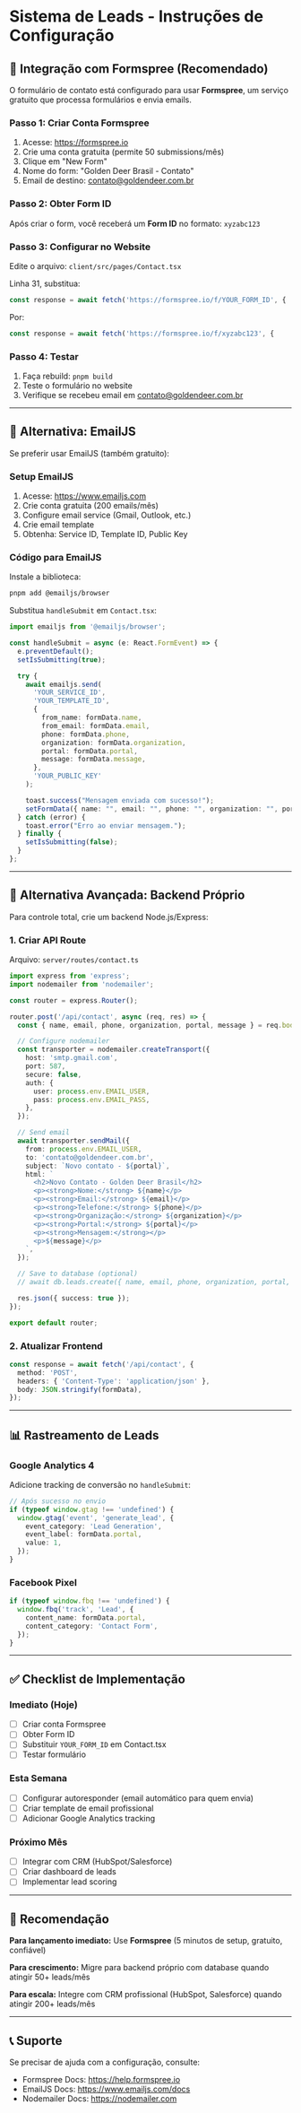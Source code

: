 # Sistema de Leads - Instruções de Configuração

## 📧 Integração com Formspree (Recomendado)

O formulário de contato está configurado para usar **Formspree**, um serviço gratuito que processa formulários e envia emails.

### Passo 1: Criar Conta Formspree

1. Acesse: https://formspree.io
2. Crie uma conta gratuita (permite 50 submissions/mês)
3. Clique em "New Form"
4. Nome do form: "Golden Deer Brasil - Contato"
5. Email de destino: contato@goldendeer.com.br

### Passo 2: Obter Form ID

Após criar o form, você receberá um **Form ID** no formato: `xyzabc123`

### Passo 3: Configurar no Website

Edite o arquivo: `client/src/pages/Contact.tsx`

Linha 31, substitua:
```typescript
const response = await fetch('https://formspree.io/f/YOUR_FORM_ID', {
```

Por:
```typescript
const response = await fetch('https://formspree.io/f/xyzabc123', {
```

### Passo 4: Testar

1. Faça rebuild: `pnpm build`
2. Teste o formulário no website
3. Verifique se recebeu email em contato@goldendeer.com.br

---

## 🔄 Alternativa: EmailJS

Se preferir usar EmailJS (também gratuito):

### Setup EmailJS

1. Acesse: https://www.emailjs.com
2. Crie conta gratuita (200 emails/mês)
3. Configure email service (Gmail, Outlook, etc.)
4. Crie email template
5. Obtenha: Service ID, Template ID, Public Key

### Código para EmailJS

Instale a biblioteca:
```bash
pnpm add @emailjs/browser
```

Substitua `handleSubmit` em `Contact.tsx`:
```typescript
import emailjs from '@emailjs/browser';

const handleSubmit = async (e: React.FormEvent) => {
  e.preventDefault();
  setIsSubmitting(true);

  try {
    await emailjs.send(
      'YOUR_SERVICE_ID',
      'YOUR_TEMPLATE_ID',
      {
        from_name: formData.name,
        from_email: formData.email,
        phone: formData.phone,
        organization: formData.organization,
        portal: formData.portal,
        message: formData.message,
      },
      'YOUR_PUBLIC_KEY'
    );

    toast.success("Mensagem enviada com sucesso!");
    setFormData({ name: "", email: "", phone: "", organization: "", portal: "general", message: "" });
  } catch (error) {
    toast.error("Erro ao enviar mensagem.");
  } finally {
    setIsSubmitting(false);
  }
};
```

---

## 🚀 Alternativa Avançada: Backend Próprio

Para controle total, crie um backend Node.js/Express:

### 1. Criar API Route

Arquivo: `server/routes/contact.ts`
```typescript
import express from 'express';
import nodemailer from 'nodemailer';

const router = express.Router();

router.post('/api/contact', async (req, res) => {
  const { name, email, phone, organization, portal, message } = req.body;

  // Configure nodemailer
  const transporter = nodemailer.createTransport({
    host: 'smtp.gmail.com',
    port: 587,
    secure: false,
    auth: {
      user: process.env.EMAIL_USER,
      pass: process.env.EMAIL_PASS,
    },
  });

  // Send email
  await transporter.sendMail({
    from: process.env.EMAIL_USER,
    to: 'contato@goldendeer.com.br',
    subject: `Novo contato - ${portal}`,
    html: `
      <h2>Novo Contato - Golden Deer Brasil</h2>
      <p><strong>Nome:</strong> ${name}</p>
      <p><strong>Email:</strong> ${email}</p>
      <p><strong>Telefone:</strong> ${phone}</p>
      <p><strong>Organização:</strong> ${organization}</p>
      <p><strong>Portal:</strong> ${portal}</p>
      <p><strong>Mensagem:</strong></p>
      <p>${message}</p>
    `,
  });

  // Save to database (optional)
  // await db.leads.create({ name, email, phone, organization, portal, message });

  res.json({ success: true });
});

export default router;
```

### 2. Atualizar Frontend

```typescript
const response = await fetch('/api/contact', {
  method: 'POST',
  headers: { 'Content-Type': 'application/json' },
  body: JSON.stringify(formData),
});
```

---

## 📊 Rastreamento de Leads

### Google Analytics 4

Adicione tracking de conversão no `handleSubmit`:

```typescript
// Após sucesso no envio
if (typeof window.gtag !== 'undefined') {
  window.gtag('event', 'generate_lead', {
    event_category: 'Lead Generation',
    event_label: formData.portal,
    value: 1,
  });
}
```

### Facebook Pixel

```typescript
if (typeof window.fbq !== 'undefined') {
  window.fbq('track', 'Lead', {
    content_name: formData.portal,
    content_category: 'Contact Form',
  });
}
```

---

## ✅ Checklist de Implementação

### Imediato (Hoje)
- [ ] Criar conta Formspree
- [ ] Obter Form ID
- [ ] Substituir `YOUR_FORM_ID` em Contact.tsx
- [ ] Testar formulário

### Esta Semana
- [ ] Configurar autoresponder (email automático para quem envia)
- [ ] Criar template de email profissional
- [ ] Adicionar Google Analytics tracking

### Próximo Mês
- [ ] Integrar com CRM (HubSpot/Salesforce)
- [ ] Criar dashboard de leads
- [ ] Implementar lead scoring

---

## 🎯 Recomendação

**Para lançamento imediato:** Use **Formspree** (5 minutos de setup, gratuito, confiável)

**Para crescimento:** Migre para backend próprio com database quando atingir 50+ leads/mês

**Para escala:** Integre com CRM profissional (HubSpot, Salesforce) quando atingir 200+ leads/mês

---

## 📞 Suporte

Se precisar de ajuda com a configuração, consulte:
- Formspree Docs: https://help.formspree.io
- EmailJS Docs: https://www.emailjs.com/docs
- Nodemailer Docs: https://nodemailer.com

